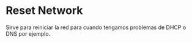 # Reset Network
Sirve para reiniciar la red para cuando tengamos problemas de DHCP o DNS por ejemplo.
<br>
